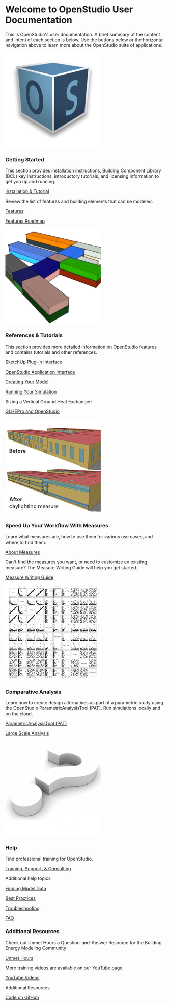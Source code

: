 
# Welcome to OpenStudio User Documentation

This is OpenStudio's user documentation. A brief summary of the content and intent of each section is below. Use the buttons below or the horizontal navigation above to learn more about the OpenStudio suite of applications.


<div class="container-fluid"> 
<div class="row">
  <div class="col-sm-6 col-md-4">
    <div class="thumbnail">    
      <img src="img/os_thumb.png" alt="OpenStudio Logo">            
      <div class="caption">
        <h3>Getting Started</h3>
        <p>This section provides installation instructions, Building Component Library (BCL) key instructions, introductory tutorials, and licensing information to get you up and running.</p>
        <p><a href="getting_started/getting_started.md" class="btn btn-primary" role="Installation, Introductory Tutorials & Licensing">Installation & Tutorial
        </a></p>
        <p>Review the list of features and building elements that can be modeled.</p>
        <p><a href="getting_started/features.md" class="btn btn-primary" role="Review Features">Features</a></p>  
        <p><a href="getting_started/roadmap.md" class="btn btn-primary" role="Features Roadmap">Features Roadmap</a></p>  
      </div>
    </div>
  </div>
    <div class="col-sm-6 col-md-4">
    <div class="thumbnail">
      <img src="img/model_thumb.png" alt="Openstudio Model Image">
      <div class="caption">
        <h3>References & Tutorials</h3>
        <p>This section provides more detailed information on OpenStudio features and contains tutorials and other references.</p>
        <p><a href="next_steps/sketchup_plugin_interface.md" class="btn btn-primary" role="SketchUp Plug-in Tools">SketchUp Plug-in Interface</a></p>
        <p><a href="next_steps/openstudio_application_interface.md" class="btn btn-primary" role="OpenStudio Application Interface">OpenStudio Application Interface</a></p>  
        <p><a href="next_steps/creating_your_model.md" class="btn btn-primary" role="Creating Your Model">Creating Your Model</a></p>
        <p><a href="next_steps/running_your_simulation.md" class="btn btn-primary" role="Running Your Simulation">Running Your Simulation</a></p>
        Sizing a Vertical Ground Heat Exchanger: 
        <p><a href="next_steps/detailed_tutorials/tutorial_glhepro.md" class="btn btn-primary" role="Tutorial GLHEPro">GLHEPro and OpenStudio</a></p>
      </div>
    </div>    
  </div>
    <div class="col-sm-6 col-md-4">
    <div class="thumbnail">
      <img src="img/measures_thumb.png" alt="Daylighting Measure Example">            
      <div class="caption">
        <h3>Speed Up Your Workflow With Measures</h3>
        <p>Learn what measures are, how to use them for various use cases, and where to find them.</p>
        <p><a href="measures/about_measures.md" class="btn btn-primary" role="About Measures">About Measures</a></p>
        <p>Can't find the measures you want, or need to customize an existing measure? The Measure Writing Guide will help you get started.</p>
        <p><a href="measures/measure_writing_guide.md" class="btn btn-primary" role="Measure Writing Guide">Measure Writing Guide</a></p>  
      </div>
    </div>
  </div> 
 </div> 
  
    
<div class="container-fluid">         
<div class="row">
  <div class="col-md-4">
    <div class="thumbnail">
      <img src="img/comparative_thumb.png" alt="Analysis Charts">            
      <div class="caption">
        <h3>Comparative Analysis</h3>
        <p>Learn how to create design alternatives as part of a parametric study using the OpenStudio ParametricAnalysisTool (PAT). Run simulations locally and on the cloud.</p>
        <p><a href="comparative_analysis/parametric_studies.md" class="btn btn-primary" role="ParametricAnalysisTool (PAT)">ParametricAnalysisTool (PAT)</a></p>
        <p><a href="comparative_analysis/large_scale_analysis.md" class="btn btn-primary" role="Large Scale Analysis">Large Scale Analysis</a></p>
      </div>
    </div>
  </div>
 <div class="col-md-4">
   <div class="thumbnail">
      <img src="img/help_thumb.png" alt="Help Image">
      <div class="caption">
        <h3>Help</h3>
        <p>Find professional training for OpenStudio.</p>
        <p><a href="help/training.md" class="btn btn-primary" role="Training, Support, and Consulting">Training, Support, & Consulting</a></p>
        <p>Additional help topics</p>
        <p><a href="help/finding_model_data.md" class="btn btn-primary" role="Finding Model Data">Finding Model Data</a></p>  
        <p><a href="help/best_practices.md" class="btn btn-primary" role="Best Practices">Best
        Practices</a></p>  
        <p><a href="help/troubleshooting.md" class="btn btn-primary" role="Troubleshooting">Troubleshooting</a></p>  
        <p><a href="help/faq.md" class="btn btn-primary" role="FAQ">FAQ</a></p> 
      </div>
    </div>    
  </div>
    <div class="col-md-4">
    <div class="thumbnail">         
      <div class="caption">
        <h3>Additional Resources</h3>
        <p>Check out Unmet Hours a Question-and-Answer Resource for the Building Energy Modeling Community</p>
        <p><a href="https://unmethours.com/questions/scope:all/sort:activity-desc/tags:openstudio/" class="btn btn-primary" role="Unmet Hours"> Unmet Hours</a></p>
        <p>More training videos are available on our YouTube page.</p>
         <p><a href="http://www.youtube.com/channel/UC5NGj39XfJkhYUfCtKr-r_w/questions/" class="btn btn-primary" role="YouTube Videos"> YouTube Videos</a></p>
        <p>Additional Resources</p>
        <p><a href="http://github.com/NREL/OpenStudio" class="btn btn-primary" role="OpenStudio Code">Code on GitHub</a></p>
      </div>
    </div>
  </div>        
</div>
</div>


